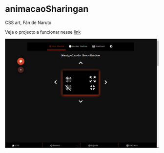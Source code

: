 # animacaoSharingan
CSS art, Fãn de Naruto

Veja o projecto a funcionar nesse [link](http://mavendeveloper.my-style.in/sharingan/)

<img src="https://github.com/aguinaldomavenda0/nushacsshelp/blob/ee4c6fd47d706f78ce30e0a14dfdfd06d2866d9a/maven/01.PNG"/>
